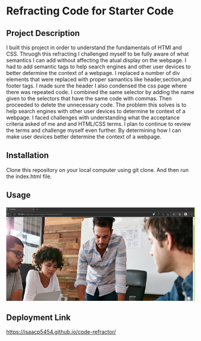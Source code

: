 # Refracting Code for Starter Code

## Project Description

I built this project in order to understand the fundamentals of HTMl and CSS. Thruogh this refracting I challenged myself to be fully aware of what semantics I can add without affecting the atual display on the webpage. I had to add semantic tags to help search engines and other user devices to better determine the context of a webpage.  I replaced a number of div elements that were replaced with proper samantics like header,section,and footer tags. I made sure the header  I also condensed the css page where there was repeated code. I combined the same selector by adding the name given to the selectors that have the same code with commas. Then proceeded to delete the unnecessary code. The problem this solves is to help search engines with other user devices to determine te context of a webpage. I faced challenges with understanding what the acceptance criteria asked of me and and HTML/CSS terms. I plan to continue to review the terms and challenge myself even further. By determining how I can make user devices better determine the context of a webpage.   

## Installation
Clone this repository on your local computer using git clone. And then run the index.html file. 


## Usage
![Code Refractor](assets/images/screenshot.png)

## Deployment Link 
https://isaacp5454.github.io/code-refractor/

